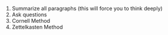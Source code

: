 1. Summarize all paragraphs (this will force you to think deeply)
2. Ask questions
3. Cornell Method
4. Zettelkasten Method